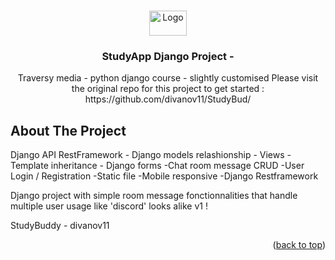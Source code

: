 <!-- Improved compatibility of back to top link: See: https://github.com/othneildrew/Best-README-Template/pull/73 -->
<a name="readme-top"></a>
<!--
*** Thanks for checking out the Best-README-Template. If you have a suggestion
*** that would make this better, please fork the repo and create a pull request
*** or simply open an issue with the tag "enhancement".
*** Don't forget to give the project a star!
*** Thanks again! Now go create something AMAZING! :D
-->



<!-- PROJECT SHIELDS -->
<!--
*** I'm using markdown "reference style" links for readability.
*** Reference links are enclosed in brackets [ ] instead of parentheses ( ).
*** See the bottom of this document for the declaration of the reference variables
*** for contributors-url, forks-url, etc. This is an optional, concise syntax you may use.
*** https://www.markdownguide.org/basic-syntax/#reference-style-links
-->



<!-- PROJECT LOGO -->
<br />
<div align="center">
  <a href="https://github.com/othneildrew/Best-README-Template">
    <img src="https://user-images.githubusercontent.com/72341453/134747028-7e2d90cc-a92f-4f66-815e-54a0d50cca54.PNG" alt="Logo" width="60" height="40">
  </a>

  <h3 align="center">StudyApp Django Project - </h3>

  <p align="center">
    Traversy media - python django course - slightly customised
   Please visit the original repo for this project to get started : 
   https://github.com/divanov11/StudyBud/
  </p>
</div>





<!-- ABOUT THE PROJECT -->
## About The Project

Django API RestFramework - Django models relashionship - Views - Template inheritance - Django forms
-Chat room message CRUD 
-User Login / Registration
-Static file
-Mobile responsive
-Django Restframework


Django project with simple room message fonctionnalities that handle multiple user usage like 'discord' looks alike v1 ! 

StudyBuddy - divanov11





<p align="right">(<a href="#readme-top">back to top</a>)</p>

